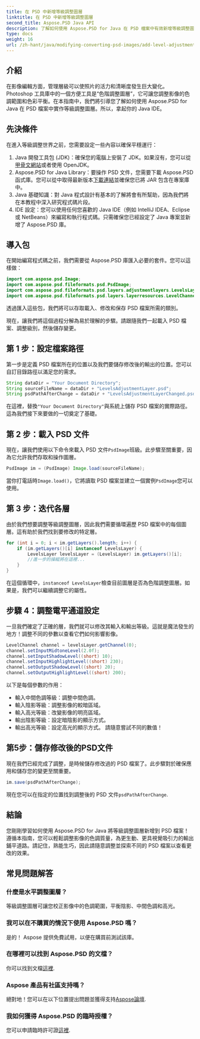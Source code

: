 ```yaml
---
title: 在 PSD 中新增等級調整圖層
linktitle: 在 PSD 中新增等級調整圖層
second_title: Aspose.PSD Java API
description: 了解如何使用 Aspose.PSD for Java 在 PSD 檔案中有效新增等級調整圖層。提高您的影像編輯技能。
type: docs
weight: 16
url: /zh-hant/java/modifying-converting-psd-images/add-level-adjustment-layer-psd/
---
```

## 介紹
在影像編輯方面，管理層級可以使照片的活力和清晰度發生巨大變化。 Photoshop 工具庫中的一個方便工具是“色階調整圖層”，它可讓您調整影像的色調範圍和色彩平衡。在本指南中，我們將引導您了解如何使用 Aspose.PSD for Java 在 PSD 檔案中實作等級調整圖層。所以，拿起你的 Java IDE。
## 先決條件
在進入等級調整世界之前，您需要設定一些內容以確保平穩運行：
1.  Java 開發工具包 (JDK)：確保您的電腦上安裝了 JDK。如果沒有，您可以從[甲骨文網站](https://www.oracle.com/java/technologies/javase-jdk11-downloads.html)或者使用 OpenJDK。
2. Aspose.PSD for Java Library：要操作 PSD 文件，您需要下載 Aspose.PSD 函式庫。您可以從中取得最新版本[下載連結](https://releases.aspose.com/psd/java/)並確保您已將 JAR 包含在專案庫中。
3. Java 基礎知識：對 Java 程式設計有基本的了解將會有所幫助，因為我們將在本教程中深入研究程式碼片段。
4. IDE 設定：您可以使用任何您喜歡的 Java IDE（例如 IntelliJ IDEA、Eclipse 或 NetBeans）來編寫和執行程式碼。只需確保您已經設定了 Java 專案並新增了 Aspose.PSD 庫。

## 導入包
在開始編寫程式碼之前，我們需要從 Aspose.PSD 庫匯入必要的套件。您可以這樣做：
```java
import com.aspose.psd.Image;
import com.aspose.psd.fileformats.psd.PsdImage;
import com.aspose.psd.fileformats.psd.layers.adjustmentlayers.LevelsLayer;
import com.aspose.psd.fileformats.psd.layers.layerresources.LevelChannel;
```
透過匯入這些包，我們將可以存取載入、修改和保存 PSD 檔案所需的類別。

現在，讓我們將這個過程分解為易於理解的步驟。請跟隨我們一起載入 PSD 檔案、調整級別，然後儲存變更。 
## 第 1 步：設定檔案路徑
第一步是定義 PSD 檔案所在的位置以及我們要儲存修改後的輸出的位置。您可以自訂目錄路徑以滿足您的需求。
```java
String dataDir = "Your Document Directory";
String sourceFileName = dataDir + "LevelsAdjustmentLayer.psd";
String psdPathAfterChange = dataDir + "LevelsAdjustmentLayerChanged.psd";
```
在這裡，替換`"Your Document Directory"`與系統上儲存 PSD 檔案的實際路徑。這為我們接下來要做的一切奠定了基礎。
## 第 2 步：載入 PSD 文件
現在，讓我們使用以下命令來載入 PSD 文件`PsdImage`班級。此步驟至關重要，因為它允許我們存取和操作圖層。
```java
PsdImage im = (PsdImage) Image.load(sourceFileName);
```
當你打電話時`Image.load()`，它將讀取 PSD 檔案並建立一個實例`PsdImage`您可以使用。
## 第 3 步：迭代各層
由於我們想要調整等級調整圖層，因此我們需要循環遍歷 PSD 檔案中的每個圖層。這有助於我們找到要修改的特定層。
```java
for (int i = 0; i < im.getLayers().length; i++) {
    if (im.getLayers()[i] instanceof LevelsLayer) {
        LevelsLayer levelsLayer = (LevelsLayer) im.getLayers()[i];
        //進一步的操縱將在這裡...
    }
}
```
在這個循環中，`instanceof LevelsLayer`檢查目前圖層是否為色階調整圖層。如果是，我們可以繼續調整它的屬性。
## 步驟 4：調整電平通道設定
一旦我們確定了正確的層，我們就可以修改其輸入和輸出等級。這就是魔法發生的地方！調整不同的參數以查看它們如何影響影像。
```java
LevelChannel channel = levelsLayer.getChannel(0);
channel.setInputMidtoneLevel(2.0f);
channel.setInputShadowLevel((short) 10);
channel.setInputHighlightLevel((short) 230);
channel.setOutputShadowLevel((short) 20);
channel.setOutputHighlightLevel((short) 200);
```
以下是每個參數的作用：
- 輸入中間色調等級：調整中間色調。
- 輸入陰影等級：調整影像的較暗區域。
- 輸入高光等級：改變影像的明亮區域。
- 輸出陰影等級：設定暗陰影的顯示方式。
- 輸出高光等級：設定高光的顯示方式。
請隨意嘗試不同的數值！
## 第5步：儲存修改後的PSD文件
現在我們已經完成了調整，是時候儲存修改過的 PSD 檔案了。此步驟對於確保應用和儲存您的變更至關重要。
```java
im.save(psdPathAfterChange);
```
現在您可以在指定的位置找到調整後的 PSD 文件`psdPathAfterChange`. 
## 結論
您剛剛學習如何使用 Aspose.PSD for Java 將等級調整圖層新增到 PSD 檔案！遵循本指南，您可以輕鬆調整影像的色調質量，為更生動、更具視覺吸引力的輸出鋪平道路。請記住，熟能生巧，因此請隨意調整並探索不同的 PSD 檔案以查看更改的效果。
## 常見問題解答
### 什麼是水平調整圖層？
等級調整圖層可讓您校正影像中的色調範圍，平衡陰影、中間色調和高光。
### 我可以在不購買的情況下使用 Aspose.PSD 嗎？
是的！ Aspose 提供免費試用，以便在購買前測試該庫。
### 在哪裡可以找到 Aspose.PSD 的文檔？
你可以找到文檔[這裡](https://reference.aspose.com/psd/java/).
### Aspose 產品有社區支持嗎？
絕對地！您可以在以下位置提出問題並獲得支持[Aspose論壇](https://forum.aspose.com/c/psd/34).
### 我如何獲得 Aspose.PSD 的臨時授權？
您可以申請臨時許可證[這裡](https://purchase.aspose.com/temporary-license/).